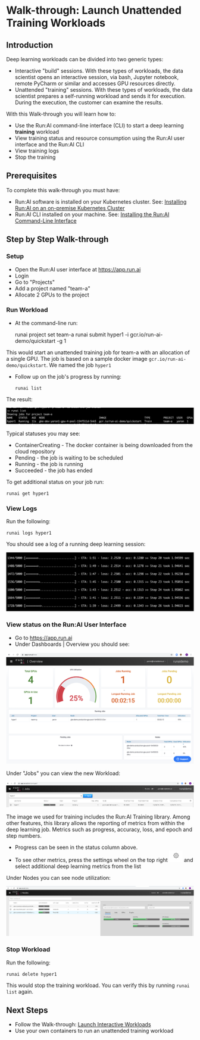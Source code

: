 # Walk-through: Launch Unattended Training Workloads

## Introduction

Deep learning workloads can be divided into two generic types:

*   Interactive "build" sessions. With these types of workloads, the data scientist opens an interactive session, via bash, Jupyter notebook, remote PyCharm or similar and accesses GPU resources directly.
*   Unattended "training" sessions. With these types of workloads, the data scientist prepares a self-running workload and sends it for execution. During the execution, the customer can examine the results.

With this Walk-through you will learn how to:

*   Use the Run:AI command-line interface (CLI) to start a deep learning __training__ workload
*   View training status and resource consumption using the Run:AI user interface and the Run:AI CLI
*   View training logs 
*   Stop the training

## Prerequisites 

To complete this walk-through you must have:

*   Run:AI software is installed on your Kubernetes cluster. See: [Installing Run:AI on an on-premise Kubernetes Cluster](../../Administrator/Cluster-Setup/cluster-install.md)
*   Run:AI CLI installed on your machine. See: [Installing the Run:AI Command-Line Interface](../../Administrator/Researcher-Setup/Installing-the-Run-AI-Command-Line-Interface.md)

## Step by Step Walk-through

### Setup

*   Open the Run:AI user interface at <https://app.run.ai>
*   Login
*   Go to "Projects"
*   Add a project named "team-a"
*   Allocate 2 GPUs to the project

### Run Workload

*   At the command-line run:

    runai project set team-a
    runai submit hyper1 -i gcr.io/run-ai-demo/quickstart -g 1

This would start an unattended training job for team-a with an allocation of a single GPU. The job is based on a sample docker image ``gcr.io/run-ai-demo/quickstart``. We named the job ``hyper1``

*   Follow up on the job's progress by running:

        runai list

The result:

![mceclip00.png](img/mceclip00.png)

Typical statuses you may see:

*   ContainerCreating - The docker container is being downloaded from the cloud repository
*   Pending - the job is waiting to be scheduled
*   Running - the job is running
*   Succeeded - the job has ended

 

To get additional status on your job run:

    runai get hyper1

### View Logs

Run the following:

    runai logs hyper1

You should see a log of a running deep learning session:

![mceclip1.png](img/mceclip1.png)

### View status on the Run:AI User Interface

*   Go to <https://app.run.ai>
*   Under Dashboards | Overview you should see:

![mceclip3.png](img/mceclip3.png)


Under "Jobs" you can view the new Workload:

![mceclip2.png](img/mceclip2.png)

The image we used for training includes the Run:AI Training library. Among other features, this library allows the reporting of metrics from within the deep learning job. Metrics such as progress, accuracy, loss, and epoch and step numbers.  

*   Progress can be seen in the status column above. 
*   To see other metrics, press the settings wheel on the top right ![mceclip4.png](img/mceclip4.png) and select additional deep learning metrics from the list

 

Under Nodes you can see node utilization:

![mceclip5.png](img/mceclip5.png)

### Stop Workload

Run the following:

    runai delete hyper1

This would stop the training workload. You can verify this by running ``runai list`` again.

## Next Steps

*   Follow the Walk-through: [Launch Interactive Workloads](Walkthrough-Start-and-Use-Interactive-Build-Workloads-.md)
*   Use your own containers to run an unattended training workload